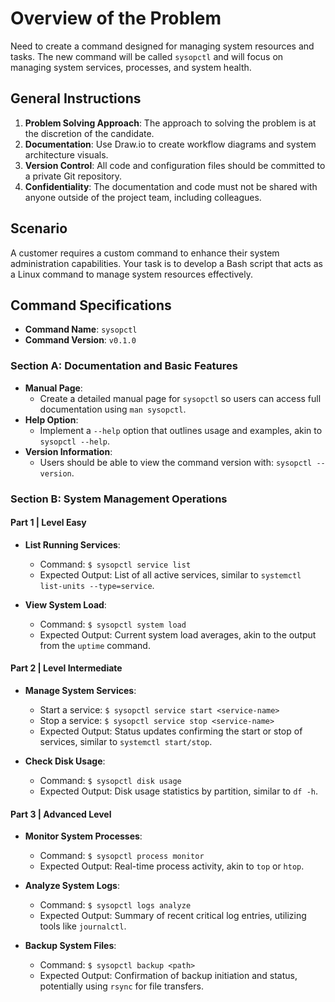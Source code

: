 # Overview of the Problem

Need to create a command designed for managing system resources and tasks. The new command will be called `sysopctl` and will focus on managing system services, processes, and system health.

## General Instructions

1. **Problem Solving Approach**: The approach to solving the problem is at the discretion of the candidate.
2. **Documentation**: Use Draw.io to create workflow diagrams and system architecture visuals.
3. **Version Control**: All code and configuration files should be committed to a private Git repository.
4. **Confidentiality**: The documentation and code must not be shared with anyone outside of the project team, including colleagues.

## Scenario

A customer requires a custom command to enhance their system administration capabilities. Your task is to develop a Bash script that acts as a Linux command to manage system resources effectively.

## Command Specifications

- **Command Name**: `sysopctl`
- **Command Version**: `v0.1.0`

### Section A: Documentation and Basic Features

- **Manual Page**:
  - Create a detailed manual page for `sysopctl` so users can access full documentation using `man sysopctl`.
- **Help Option**:
  - Implement a `--help` option that outlines usage and examples, akin to `sysopctl --help`.
- **Version Information**:
  - Users should be able to view the command version with: `sysopctl --version`.

### Section B: System Management Operations

#### Part 1 | Level Easy

- **List Running Services**:
  - Command: `$ sysopctl service list`
  - Expected Output: List of all active services, similar to `systemctl list-units --type=service`.
  
- **View System Load**:
  - Command: `$ sysopctl system load`
  - Expected Output: Current system load averages, akin to the output from the `uptime` command.

#### Part 2 | Level Intermediate

- **Manage System Services**:
  - Start a service: `$ sysopctl service start <service-name>`
  - Stop a service: `$ sysopctl service stop <service-name>`
  - Expected Output: Status updates confirming the start or stop of services, similar to `systemctl start/stop`.

- **Check Disk Usage**:
  - Command: `$ sysopctl disk usage`
  - Expected Output: Disk usage statistics by partition, similar to `df -h`.

#### Part 3 | Advanced Level

- **Monitor System Processes**:
  - Command: `$ sysopctl process monitor`
  - Expected Output: Real-time process activity, akin to `top` or `htop`.

- **Analyze System Logs**:
  - Command: `$ sysopctl logs analyze`
  - Expected Output: Summary of recent critical log entries, utilizing tools like `journalctl`.

- **Backup System Files**:
  - Command: `$ sysopctl backup <path>`
  - Expected Output: Confirmation of backup initiation and status, potentially using `rsync` for file transfers.

